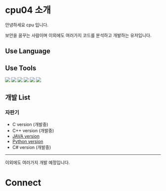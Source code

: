 # cpu04 소개
안녕하세요 cpu 입니다.

보안을 꿈꾸는 사람이며 이외에도 여러가지 코드를 분석하고 개발하는 유저입니다.

## Use Language
## Use Tools
<img src="https://img.shields.io/badge/Visual Studio-5C2D91?style=flat-square&logo=Visual Studio&logoColor=white"/> <img src="https://img.shields.io/badge/Visual Studio Code-007ACC?style=flat-square&logo=Visual Studio Code&logoColor=white"/> <img src="https://img.shields.io/badge/Eclipse IDE-2C2255?style=flat-square&logo=Eclipse IDE&logoColor=white"/> <img src="https://img.shields.io/badge/Android Studio-3DDC84?style=flat-square&logo=Android Studio&logoColor=white"/> <img src="https://img.shields.io/badge/VMware-607078?style=flat-square&logo=VMware&logoColor=white"/> <img src="https://img.shields.io/badge/VirtualBox-183A61?style=flat-square&logo=VirtualBox&logoColor=white"/> 
## 개발 List
### 자판기
* C version (개발중)
* C++ version (개발중)
* [JAVA version](https://github.com/cpu04/Vending_machine_java.ver)
* [Python version](https://github.com/cpu04/Vending_machine_python.ver)
* C# version (개발중)

***
이외에도 여러가지 개발 예정입니다.

# Connect
